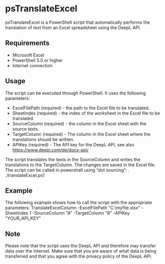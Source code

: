 # psTranslateExcel
psTranslateExcel is a PowerShell script that automatically performs the translation of text from an Excel spreadsheet using the DeepL API.

## Requirements
- Microsoft Excel
- PowerShell 5.0 or higher
- Internet connection

## Usage
The script can be executed through PowerShell. It uses the following parameters:
- ExcelFilePath (required) - the path to the Excel file to be translated.
- SheetIndex (required) - the index of the worksheet in the Excel file to be translated.
- SourceColumn (required) - the column in the Excel sheet with the source texts.
- TargetColumn (required) - The column in the Excel sheet where the translations should be written.
- APIKey (required) - The API key for the DeepL API, see also https://www.deepl.com/de/docs-api/

The script translates the texts in the SourceColumn and writes the translations to the TargetColumn. The changes are saved in the Excel file. The script can be called in powershell using “dot sourcing”:
    . ./translateExcel.ps1

## Example
The following example shows how to call the script with the appropriate parameters:
    TranslateExcelColumn -ExcelFilePath "C:\myfile.xlsx" -SheetIndex 1 -SourceColumn "A" -TargetColumn "B" -APIKey "YOUR_API_KEY"

## Note
Please note that the script uses the DeepL API and therefore may transfer data over the Internet. Make sure that you are aware of what data is being transferred and that you agree with the privacy policy of the DeepL API.
